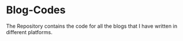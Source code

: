 # Blog-Codes
The Repository contains the code for all the blogs that I have written in different platforms. 
